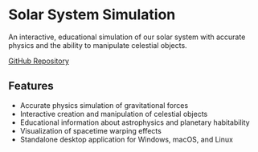 # Solar System Simulation

An interactive, educational simulation of our solar system with accurate physics and the ability to manipulate celestial objects.

[GitHub Repository](https://github.com/jamesmcarthur-3999/Solar-System-Simulator-MCP)

## Features

- Accurate physics simulation of gravitational forces
- Interactive creation and manipulation of celestial objects
- Educational information about astrophysics and planetary habitability
- Visualization of spacetime warping effects
- Standalone desktop application for Windows, macOS, and Linux